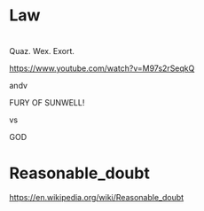 # Law

#

Quaz. Wex. Exort. 

https://www.youtube.com/watch?v=M97s2rSeqkQ

andv

FURY OF SUNWELL!

vs

GOD


# Reasonable_doubt

https://en.wikipedia.org/wiki/Reasonable_doubt